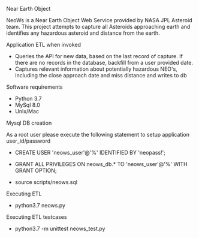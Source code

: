 Near Earth Object

NeoWs is a Near Earth Object Web Service provided by NASA JPL Asteroid team. This project attempts to capture all Asteroids approaching earth and identifies any hazardous asteroid and distance from the earth. 

Application ETL when invoked

* Queries the API for new data, based on the last record of capture. If there are no records in the database, backfill from a user provided date.
* Captures relevant information about potentially hazardous NEO's, including the close approach date and miss distance and writes to db

Software requirements

* Python 3.7
* MySql 8.0
* Unix/Mac

Mysql DB creation

As a root user please execute the following statement to setup application user_id/password

* CREATE USER 'neows_user'@'%' IDENTIFIED BY 'neopass!';
* GRANT ALL PRIVILEGES ON neows_db.* TO 'neows_user'@'%' WITH GRANT OPTION;

* source scripts/neows.sql

Executing ETL

* python3.7 neows.py

Executing ETL testcases

* python3.7 -m unittest neows_test.py

